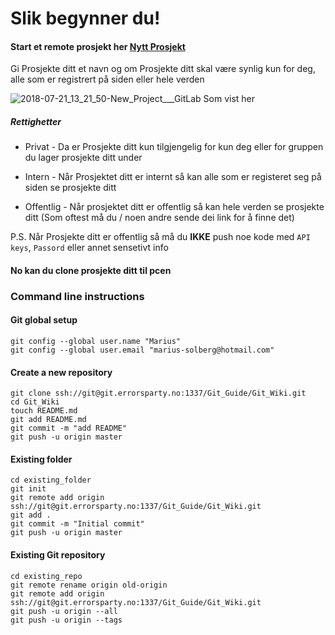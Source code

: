 # Slik begynner du!

#### Start et remote prosjekt her [Nytt Prosjekt](https://git.errorsparty.no/projects/new)

Gi Prosjekte ditt et navn og om Prosjekte ditt skal være synlig kun for deg, alle som er registrert på siden eller hele verden

![2018-07-21_13_21_50-New_Project___GitLab](/uploads/51f4f2e6777ebbee4107c247c2e85fbd/2018-07-21_13_21_50-New_Project___GitLab.png)
Som vist her


##### Rettighetter

* Privat - Da er Prosjekte ditt kun tilgjengelig for kun deg eller for gruppen du lager prosjekte ditt under

* Intern - Når Prosjektet ditt er internt så kan alle som er registeret seg på siden se prosjekte ditt

* Offentlig - Når prosjektet ditt er offentlig så kan hele verden se prosjekte ditt (Som oftest må du / noen andre sende dei link for å finne det)

P.S. Når Prosjekte ditt er offentlig så må du **IKKE** push noe kode med `API keys`, `Passord` eller annet sensetivt info 


#### No kan du clone prosjekte ditt til pcen





### Command line instructions
#### Git global setup

```
git config --global user.name "Marius"
git config --global user.email "marius-solberg@hotmail.com"
```

#### Create a new repository

```
git clone ssh://git@git.errorsparty.no:1337/Git_Guide/Git_Wiki.git
cd Git_Wiki
touch README.md
git add README.md
git commit -m "add README"
git push -u origin master
```

#### Existing folder

```
cd existing_folder
git init
git remote add origin ssh://git@git.errorsparty.no:1337/Git_Guide/Git_Wiki.git
git add .
git commit -m "Initial commit"
git push -u origin master
```

#### Existing Git repository

```
cd existing_repo
git remote rename origin old-origin
git remote add origin ssh://git@git.errorsparty.no:1337/Git_Guide/Git_Wiki.git
git push -u origin --all
git push -u origin --tags
```